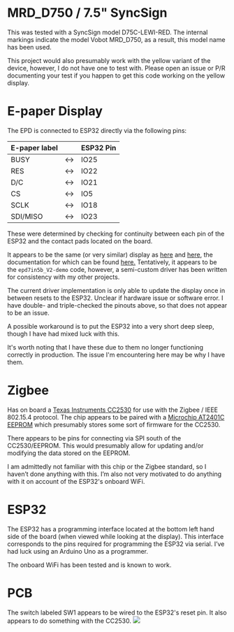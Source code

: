 # MRD_D750 / 7.5" SyncSign
This was tested with a SyncSign model D75C-LEWI-RED. The internal markings indicate the model Vobot MRD_D750, as a result, this model name has been used.

This project would also presumably work with the yellow variant of the device, however, I do not have one to test with. Please open an issue or P/R documenting your test if you happen to get this code working on the yellow display.

# E-paper Display
The EPD is connected to ESP32 directly via the following pins:

| E-paper label |     | ESP32 Pin |
|---------------|-----|-----------|
| BUSY          | <-> | IO25      |
| RES           | <-> | IO22      |
| D/C           | <-> | IO21      |
| CS            | <-> | IO5       |
| SCLK          | <-> | IO18      |
| SDI/MISO      | <-> | IO23      |

These were determined by checking for continuity between each pin of the ESP32 and the contact pads located on the board.

It appears to be the same (or very similar) display as [here](https://www.waveshare.com/product/7.5inch-e-paper-b.htm) and [here](https://www.good-display.com/product/394.html), the documentation for which can be found [here.](https://www.waveshare.com/wiki/E-Paper_ESP32_Driver_Board) Tentatively, it appears to be the `epd7in5b_V2-demo` code, however, a semi-custom driver has been written for consistency with my other projects.

The current driver implementation is only able to update the display once in between resets to the ESP32. Unclear if hardware issue or software error. I have double- and triple-checked the pinouts above, so that does not appear to be an issue.

A possible workaround is to put the ESP32 into a very short deep sleep, though I have had mixed luck with this.

It's worth noting that I have these due to them no longer functioning correctly in production. The issue I'm encountering here may be why I have them.

# Zigbee
Has on board a [Texas Instruments CC2530](https://www.ti.com/product/CC2530) for use with the Zigbee / IEEE 802.15.4 protocol. The chip appears to be paired with a [Microchip AT2401C EEPROM](https://ww1.microchip.com/downloads/en/DeviceDoc/AT24C01C-AT24C02C-I2C-Compatible-Two-Wire-Serial-EEPROM-1Kbit-2Kbit-20006111A.pdf) which presumably stores some sort of firmware for the CC2530.

There appears to be pins for connecting via SPI south of the CC2530/EEPROM. This would presumably allow for updating and/or modifying the data stored on the EEPROM.

I am admittedly not familiar with this chip or the Zigbee standard, so I haven’t done anything with this. I’m also not very motivated to do anything with it on account of the ESP32's onboard WiFi.

# ESP32
The ESP32 has a programming interface located at the bottom left hand side of the board (when viewed while looking at the display). This interface corresponds to the pins required for programming the ESP32 via serial. I’ve had luck using an Arduino Uno as a programmer.

The onboard WiFi has been tested and is known to work.

# PCB
The switch labeled SW1 appears to be wired to the ESP32's reset pin. It also appears to do something with the CC2530.
![](https://github.com/Sidpatchy/MRD_D750/blob/master/boardview.png?raw=true)
